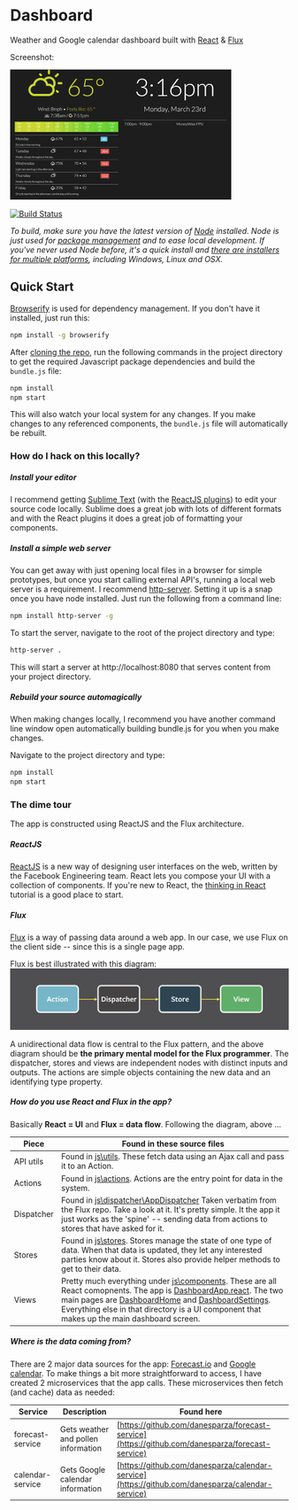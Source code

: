 # Dashboard
Weather and Google calendar dashboard built with [React](http://facebook.github.io/react/) &amp; [Flux](https://facebook.github.io/flux/)

Screenshot:

![Dashboard screenshot](screen_dashboard_small.png?raw=true)

[![Build Status](https://drone.io/github.com/danesparza/Dashboard/status.png)](https://drone.io/github.com/danesparza/Dashboard/latest)

*To build, make sure you have the latest version of [Node](https://nodejs.org/) installed.  Node is just used for [package management](https://docs.npmjs.com/cli/npm) and to ease local development.  If you've never used Node before, it's a quick install and [there are installers for multiple platforms](https://nodejs.org/download/), including Windows, Linux and OSX.*

## Quick Start
[Browserify](http://browserify.org/) is used for dependency management.  If you don't have it installed, just run this:
```bash
npm install -g browserify
```

After [cloning the repo](https://help.github.com/articles/fetching-a-remote/), run the following commands in the project directory to get the required Javascript package dependencies and build the `bundle.js` file:

```bash
npm install
npm start
```

This will also watch your local system for any changes.  If you make changes to any referenced components, the `bundle.js` file will automatically be rebuilt.

### How do I hack on this locally? 

##### Install your editor
I recommend getting [Sublime Text](http://www.sublimetext.com/) (with the [ReactJS plugins](https://github.com/reactjs/sublime-react)) to edit your source code locally.  Sublime does a great job with lots of different formats and with the React plugins it does a great job of formatting your components.  

##### Install a simple web server
You can get away with just opening local files in a browser for simple prototypes, but once you start calling external API's, running a local web server is a requirement.  I recommend [http-server](https://www.npmjs.com/package/http-server).  Setting it up is a snap once you have node installed.  Just run the following from a command line: 

```bash
npm install http-server -g
```
To start the server, navigate to the root of the project directory and type:
```bash
http-server .
```
This will start a server at http://localhost:8080 that serves content from your project directory.  

##### Rebuild your source automagically
When making changes locally, I recommend you have another command line window open automatically building bundle.js for you when you make changes. 

Navigate to the project directory and type:
```bash
npm install
npm start
```

### The dime tour
The app is constructed using ReactJS and the Flux architecture.  

##### ReactJS
[ReactJS](http://facebook.github.io/react/) is a new way of designing user interfaces on the web, written by the Facebook Engineering team. React lets you compose your UI with a collection of components.  If you're new to React, the [thinking in React](http://facebook.github.io/react/docs/thinking-in-react.html) tutorial is a good place to start.

##### Flux
[Flux](http://facebook.github.io/flux/docs/overview.html) is a way of passing data around a web app.  In our case, we use Flux on the client side -- since this is a single page app.  

Flux is best illustrated with this diagram:
![Flux overview diagram](screen_flux_simple.png?raw=true)

A unidirectional data flow is central to the Flux pattern, and the above diagram should be **the primary mental model for the Flux programmer**. The dispatcher, stores and views are independent nodes with distinct inputs and outputs. The actions are simple objects containing the new data and an identifying type property.

##### How do you use React and Flux in the app?
Basically **React = UI** and **Flux = data flow**.  Following the diagram, above ...

Piece                       | Found in these source files
----------                  | -----------
API utils         | Found in [js\utils](https://github.com/danesparza/Dashboard/tree/master/js/utils).  These fetch data using an Ajax call and pass it to an Action.
Actions      | Found in [js\actions](https://github.com/danesparza/Dashboard/tree/master/js/actions). Actions are the entry point for data in the system.  
Dispatcher   | Found in [js\dispatcher\AppDispatcher](https://github.com/danesparza/Dashboard/blob/master/js/dispatcher/AppDispatcher.js) Taken verbatim from the Flux repo.  Take a look at it.  It's pretty simple.  It the app it just works as the 'spine' -- sending data from actions to stores that have asked for it.
Stores       | Found in [js\stores](https://github.com/danesparza/Dashboard/tree/master/js/stores).  Stores manage the state of one type of data.  When that data is updated, they let any interested parties know about it.  Stores also provide helper methods to get to their data.
Views             | Pretty much everything under [js\components](https://github.com/danesparza/Dashboard/tree/master/js/components).  These are all React comopnents.  The app is [DashboardApp.react](https://github.com/danesparza/Dashboard/blob/master/js/components/DashboardApp.react.js).  The two main pages are [DashboardHome](https://github.com/danesparza/Dashboard/blob/master/js/components/DashboardHome.react.js) and [DashboardSettings](https://github.com/danesparza/Dashboard/blob/master/js/components/DashboardSettings.react.js).  Everything else in that directory is a UI component that makes up the main dashboard screen.

##### Where is the data coming from?
There are 2 major data sources for the app:  [Forecast.io](https://developer.forecast.io/) and [Google calendar](https://developers.google.com/google-apps/calendar/). To make things a bit more straightforward to access, I have created 2 microservices that the app calls.  These microservices then fetch (and cache) data as needed:

Service           | Description                           | Found here
----------        | -------------                         | ------------
forecast-service  | Gets weather and pollen information   | [https://github.com/danesparza/forecast-service](https://github.com/danesparza/forecast-service)
calendar-service  | Gets Google calendar information      | [https://github.com/danesparza/calendar-service](https://github.com/danesparza/calendar-service)

